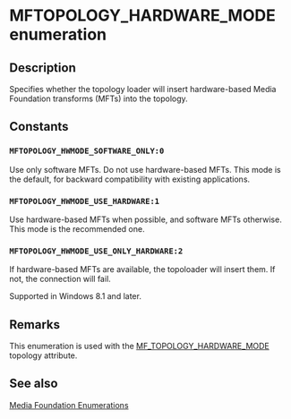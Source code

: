 # MFTOPOLOGY_HARDWARE_MODE enumeration

## Description

Specifies whether the topology loader will insert hardware-based Media Foundation transforms (MFTs) into the topology.

## Constants

### `MFTOPOLOGY_HWMODE_SOFTWARE_ONLY:0`

Use only software MFTs. Do not use hardware-based MFTs. This mode is the default, for backward compatibility with existing applications.

### `MFTOPOLOGY_HWMODE_USE_HARDWARE:1`

Use hardware-based MFTs when possible, and software MFTs otherwise. This mode is the recommended one.

### `MFTOPOLOGY_HWMODE_USE_ONLY_HARDWARE:2`

If hardware-based MFTs are available, the topoloader will insert
them. If not, the connection will fail.

Supported in Windows 8.1 and later.

## Remarks

This enumeration is used with the [MF_TOPOLOGY_HARDWARE_MODE](https://learn.microsoft.com/windows/desktop/medfound/mf-topology-hardware-mode) topology attribute.

## See also

[Media Foundation Enumerations](https://learn.microsoft.com/windows/desktop/medfound/media-foundation-enumerations)